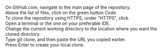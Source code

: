 On GitHub.com, navigate to the main page of the repository. <br>
Above the list of files, click on the green button Code. <br>
To clone the repository using HTTPS, under "HTTPS", click. <br>
Open a terminal or the one on your preferable IDE. <br>
Change the current working directory to the location where you want the cloned directory. <br>
Type git clone, and then paste the URL you copied earlier. <br>
Press Enter to create your local clone. <br>